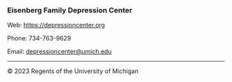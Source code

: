 ### Eisenberg Family Depression Center

Web: https://depressioncenter.org

Phone: 734-763-9629

Email: depressioncenter@umich.edu


----
© 2023 Regents of the University of Michigan
